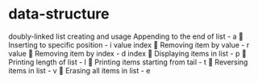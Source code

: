 # data-structure
doubly-linked list creating and usage
Appending to the end of list - a
 Inserting to specific position - i value index
 Removing item by value - r value
 Removing item by index - d index
 Displaying items in list - p
 Printing length of list - l
 Printing items starting from tail - t
 Reversing items in list - v
 Erasing all items in list - e
